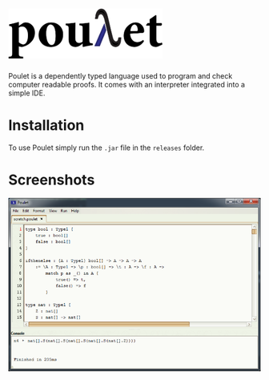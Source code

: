 <img src="src/main/resources/pouletlogo.png" height=100px></img>
=
Poulet is a dependently typed language used to program and check computer readable proofs. It comes with an interpreter integrated into a simple IDE.

# Installation
To use Poulet simply run the `.jar` file in the `releases` folder.

# Screenshots
![](screenshots/screenshot01.png)
